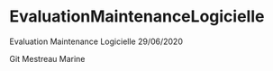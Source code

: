 # EvaluationMaintenanceLogicielle
 Evaluation Maintenance Logicielle 29/06/2020
 
 Git Mestreau Marine
